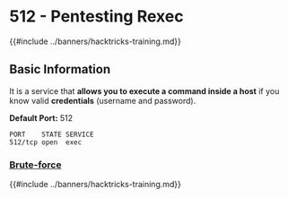 # 512 - Pentesting Rexec

{{#include ../banners/hacktricks-training.md}}


## Basic Information

It is a service that **allows you to execute a command inside a host** if you know valid **credentials** (username and password).

**Default Port:** 512

```
PORT    STATE SERVICE
512/tcp open  exec
```

### [**Brute-force**](../generic-hacking/brute-force.md#rexec)


{{#include ../banners/hacktricks-training.md}}


